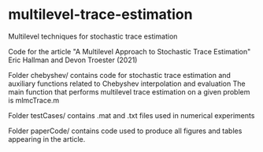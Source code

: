 # multilevel-trace-estimation
Multilevel techniques for stochastic trace estimation

Code for the article
"A Multilevel Approach to Stochastic Trace Estimation"
Eric Hallman and Devon Troester (2021)

Folder chebyshev/ contains code for stochastic trace estimation 
and auxiliary functions related to Chebyshev interpolation and evaluation
The main function that performs multilevel trace estimation on a given problem is mlmcTrace.m

Folder testCases/ contains .mat and .txt files used in numerical experiments

Folder paperCode/ contains code used to produce all figures and tables appearing in the article. 
